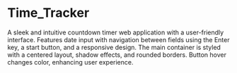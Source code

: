 # Time_Tracker
A sleek and intuitive countdown timer web application with a user-friendly interface. Features date input with navigation between fields using the Enter key, a start button, and a responsive design. The main container is styled with a centered layout, shadow effects, and rounded borders. Button hover changes color, enhancing user experience.
